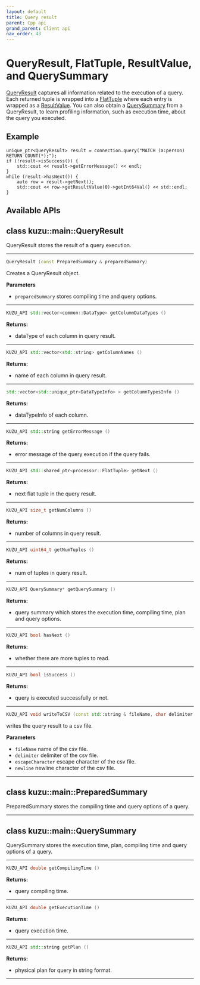 ```yaml
---
layout: default
title: Query result
parent: Cpp api
grand_parent: Client api
nav_order: 43
---
```


# QueryResult, FlatTuple, ResultValue, and QuerySummary
[QueryResult](#queryresult) captures all information related to the execution of a query. Each returned tuple is 
wrapped into a [FlatTuple](#flattuple) where each entry is wrapped as a [ResultValue](#resultvalue).
You can also obtain a [QuerySummary](#querysummary) from a QueryResult, to learn profiling
information, such as execution time, about the query you executed.

## Example
```
unique_ptr<QueryResult> result = connection.query("MATCH (a:person) RETURN COUNT(*);");
if (!result->isSuccess()) {
    std::cout << result->getErrorMessage() << endl;
}
while (result->hasNext()) {
    auto row = result->getNext();
    std::cout << row->getResultValue(0)->getInt64Val() << std::endl;
}
```

## Available APIs

## class kuzu::main::QueryResult

QueryResult stores the result of a query execution.  

---

```c++
QueryResult (const PreparedSummary & preparedSummary)
```
Creates a QueryResult object. 

**Parameters**
- `preparedSummary` stores compiling time and query options. 

---

```c++
KUZU_API std::vector<common::DataType> getColumnDataTypes ()
```

**Returns:**
- dataType of each column in query result. 

---

```c++
KUZU_API std::vector<std::string> getColumnNames ()
```

**Returns:**
- name of each column in query result. 

---

```c++
std::vector<std::unique_ptr<DataTypeInfo> > getColumnTypesInfo ()
```

**Returns:**
- dataTypeInfo of each column. 

---

```c++
KUZU_API std::string getErrorMessage ()
```

**Returns:**
- error message of the query execution if the query fails. 

---

```c++
KUZU_API std::shared_ptr<processor::FlatTuple> getNext ()
```

**Returns:**
- next flat tuple in the query result. 

---

```c++
KUZU_API size_t getNumColumns ()
```

**Returns:**
- number of columns in query result. 

---

```c++
KUZU_API uint64_t getNumTuples ()
```

**Returns:**
- num of tuples in query result. 

---

```c++
KUZU_API QuerySummary* getQuerySummary ()
```

**Returns:**
- query summary which stores the execution time, compiling time, plan and query options. 

---

```c++
KUZU_API bool hasNext ()
```

**Returns:**
- whether there are more tuples to read. 

---

```c++
KUZU_API bool isSuccess ()
```

**Returns:**
- query is executed successfully or not. 

---

```c++
KUZU_API void writeToCSV (const std::string & fileName, char delimiter = ',', char escapeCharacter = ''', char newline = 'n')
```
writes the query result to a csv file. 

**Parameters**
- `fileName` name of the csv file. 
- `delimiter` delimiter of the csv file. 
- `escapeCharacter` escape character of the csv file. 
- `newline` newline character of the csv file. 

---

## class kuzu::main::PreparedSummary

PreparedSummary stores the compiling time and query options of a query.  

---

## class kuzu::main::QuerySummary

QuerySummary stores the execution time, plan, compiling time and query options of a query.  

---

```c++
KUZU_API double getCompilingTime ()
```

**Returns:**
- query compiling time. 

---

```c++
KUZU_API double getExecutionTime ()
```

**Returns:**
- query execution time. 

---

```c++
KUZU_API std::string getPlan ()
```

**Returns:**
- physical plan for query in string format. 

---

